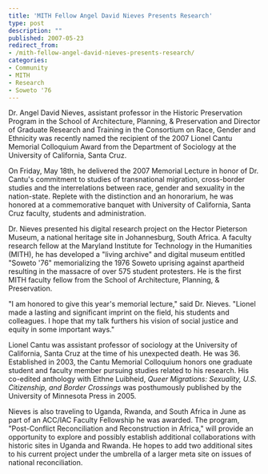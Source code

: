 ```yaml
---
title: 'MITH Fellow Angel David Nieves Presents Research'
type: post
description: ""
published: 2007-05-23
redirect_from: 
- /mith-fellow-angel-david-nieves-presents-research/
categories:
- Community
- MITH
- Research
- Soweto '76
---
```

Dr. Angel David Nieves, assistant professor in the Historic Preservation Program in the School of Architecture, Planning, & Preservation and Director of Graduate Research and Training in the Consortium on Race, Gender and Ethnicity was recently named the recipient of the 2007 Lionel Cantu Memorial Colloquium Award from the Department of Sociology at the University of California, Santa Cruz.

On Friday, May 18th, he delivered the 2007 Memorial Lecture in honor of Dr. Cantu's commitment to studies of transnational migration, cross-border studies and the interrelations between race, gender and sexuality in the nation-state. Replete with the distinction and an honorarium, he was honored at a commemorative banquet with University of California, Santa Cruz faculty, students and administration.

Dr. Nieves presented his digital research project on the Hector Pieterson Museum, a national heritage site in Johannesburg, South Africa. A faculty research fellow at the Maryland Institute for Technology in the Humanities (MITH), he has developed a "living archive" and digital museum entitled "Soweto '76" memorializing the 1976 Soweto uprising against apartheid resulting in the massacre of over 575 student protesters. He is the first MITH faculty fellow from the School of Architecture, Planning, & Preservation.

"I am honored to give this year's memorial lecture," said Dr. Nieves. "Lionel made a lasting and significant imprint on the field, his students and colleagues. I hope that my talk furthers his vision of social justice and equity in some important ways."

Lionel Cantu was assistant professor of sociology at the University of California, Santa Cruz at the time of his unexpected death. He was 36. Established in 2003, the Cantu Memorial Colloquium honors one graduate student and faculty member pursuing studies related to his research. His co-edited anthology with Eithne Luibheid, _Queer Migrations: Sexuality, U.S. Citizenship, and Border Crossings_ was posthumously published by the University of Minnesota Press in 2005.

Nieves is also traveling to Uganda, Rwanda, and South Africa in June as part of an ACC/IAC Faculty Fellowship he was awarded. The program, "Post-Conflict Reconciliation and Reconstruction in Africa," will provide an opportunity to explore and possibly establish additional collaborations with historic sites in Uganda and Rwanda. He hopes to add two additional sites to his current project under the umbrella of a larger meta site on issues of national reconciliation.
